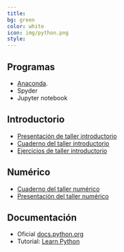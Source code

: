 ```yaml
---
title: 
bg: green
color: white
icon: img/python.png
style: 
---
```


## Programas
* [Anaconda](http://continuum.io/downloads). 
* Spyder
* Jupyter notebook
  
## Introductorio  
* [Presentación de taller introductorio](https://github.com/fifabsas/talleresfifabsas/raw/master/python/introductorio/presentacion.pdf)  
* [Cuaderno del taller introductorio](https://nbviewer.jupyter.org/github/fifabsas/talleresfifabsas/blob/master/python/introductorio/introduccion.ipynb)  
* [Ejercicios de taller introductorio](https://github.com/fifabsas/talleresfifabsas/raw/master/python/introductorio/ejercicios.pdf)  
  
## Numérico  
* [Cuaderno del taller numérico](https://nbviewer.jupyter.org/github/fifabsas/talleresfifabsas/blob/master/python/numerico/numerico.ipynb)  
* [Presentación del taller numérico](https://github.com/fifabsas/talleresfifabsas/raw/master/python/numerico/presentacion.pdf) 

## Documentación  
* Oficial [docs.python.org](http://docs.python.org)
* Tutorial: [Learn Python](http://www.learnpython.org/)
